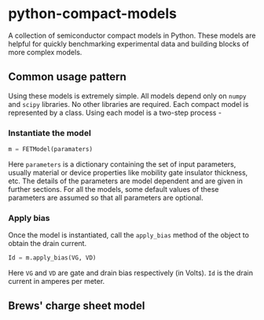# python-compact-models

A collection of semiconductor compact models in Python. 
These models are helpful for quickly benchmarking experimental data and building blocks of more complex models.

## Common usage pattern

Using these models is extremely simple. 
All models depend only on `numpy` and `scipy` libraries. 
No other libraries are required.
Each compact model is represented by a class. 
Using each model is a two-step process -

### Instantiate the model

```python
m = FETModel(paramaters)
```

Here `parameters` is a dictionary containing the set of input parameters, 
usually material or device properties like mobility gate insulator thickness, etc. 
The details of the parameters are model dependent and are given in further sections.
For all the models, some default values of these parameters are assumed so that all parameters are optional.

### Apply bias

Once the model is instantiated, call the `apply_bias` method of the object to obtain the drain current.

```python
Id = m.apply_bias(VG, VD)
```

Here `VG` and `VD` are gate and drain bias respectively (in Volts).
`Id` is the drain current in amperes per meter.

## Brews' charge sheet model


